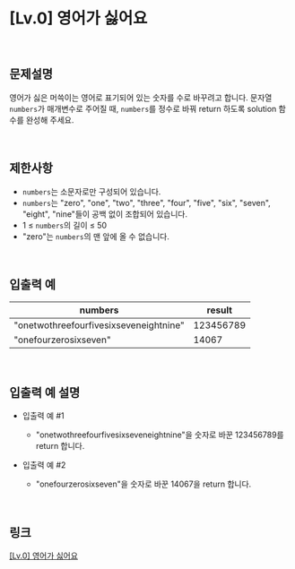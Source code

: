 # [Lv.0] 영어가 싫어요

<br>

## 문제설명
영어가 싫은 머쓱이는 영어로 표기되어 있는 숫자를 수로 바꾸려고 합니다. 문자열 `numbers`가 매개변수로 주어질 때, `numbers`를 정수로 바꿔 return 하도록 solution 함수를 완성해 주세요.

<br>

## 제한사항
- `numbers`는 소문자로만 구성되어 있습니다.
- `numbers`는 "zero", "one", "two", "three", "four", "five", "six", "seven", "eight", "nine"들이 공백 없이 조합되어 있습니다.
- 1 ≤ `numbers`의 길이 ≤ 50
- "zero"는 `numbers`의 맨 앞에 올 수 없습니다.

<br>

## 입출력 예
| numbers | result |
|---|---|
| "onetwothreefourfivesixseveneightnine" | 123456789 |
| "onefourzerosixseven" | 14067 |

<br>

## 입출력 예 설명
- 입출력 예 #1
    - "onetwothreefourfivesixseveneightnine"을 숫자로 바꾼 123456789를 return 합니다.

- 입출력 예 #2
    - "onefourzerosixseven"을 숫자로 바꾼 14067을 return 합니다.

<br>

## 링크
[[Lv.0] 영어가 싫어요](https://school.programmers.co.kr/learn/courses/30/lessons/120894)

